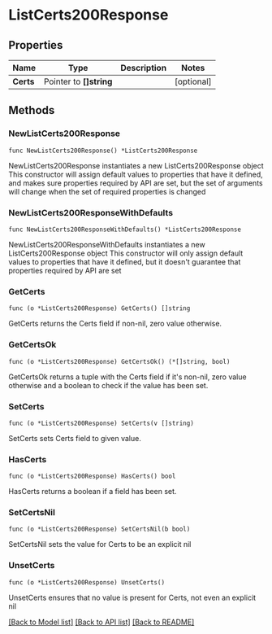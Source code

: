 # ListCerts200Response

## Properties

Name | Type | Description | Notes
------------ | ------------- | ------------- | -------------
**Certs** | Pointer to **[]string** |  | [optional] 

## Methods

### NewListCerts200Response

`func NewListCerts200Response() *ListCerts200Response`

NewListCerts200Response instantiates a new ListCerts200Response object
This constructor will assign default values to properties that have it defined,
and makes sure properties required by API are set, but the set of arguments
will change when the set of required properties is changed

### NewListCerts200ResponseWithDefaults

`func NewListCerts200ResponseWithDefaults() *ListCerts200Response`

NewListCerts200ResponseWithDefaults instantiates a new ListCerts200Response object
This constructor will only assign default values to properties that have it defined,
but it doesn't guarantee that properties required by API are set

### GetCerts

`func (o *ListCerts200Response) GetCerts() []string`

GetCerts returns the Certs field if non-nil, zero value otherwise.

### GetCertsOk

`func (o *ListCerts200Response) GetCertsOk() (*[]string, bool)`

GetCertsOk returns a tuple with the Certs field if it's non-nil, zero value otherwise
and a boolean to check if the value has been set.

### SetCerts

`func (o *ListCerts200Response) SetCerts(v []string)`

SetCerts sets Certs field to given value.

### HasCerts

`func (o *ListCerts200Response) HasCerts() bool`

HasCerts returns a boolean if a field has been set.

### SetCertsNil

`func (o *ListCerts200Response) SetCertsNil(b bool)`

 SetCertsNil sets the value for Certs to be an explicit nil

### UnsetCerts
`func (o *ListCerts200Response) UnsetCerts()`

UnsetCerts ensures that no value is present for Certs, not even an explicit nil

[[Back to Model list]](../README.md#documentation-for-models) [[Back to API list]](../README.md#documentation-for-api-endpoints) [[Back to README]](../README.md)


